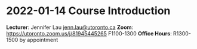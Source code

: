 # 2022-01-14 Course Introduction

**Lecturer**: Jennifer Lau <jenn.lau@utoronto.ca>
**Zoom**: https://utoronto.zoom.us/j/81945445265 F1100-1300
**Office Hours**: R1300-1500 by appointment